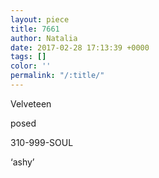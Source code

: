 ```yaml
---
layout: piece
title: 7661
author: Natalia
date: 2017-02-28 17:13:39 +0000
tags: []
color: ''
permalink: "/:title/"
---
```



Velveteen

posed

310-999-SOUL

‘ashy’
